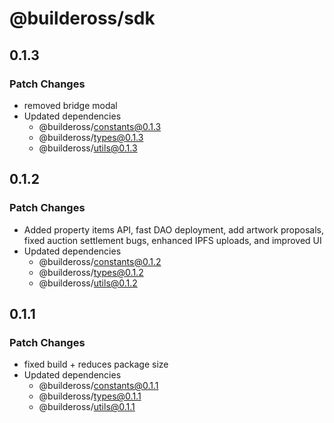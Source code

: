 # @buildeross/sdk

## 0.1.3

### Patch Changes

- removed bridge modal
- Updated dependencies
  - @buildeross/constants@0.1.3
  - @buildeross/types@0.1.3
  - @buildeross/utils@0.1.3

## 0.1.2

### Patch Changes

- Added property items API, fast DAO deployment, add artwork proposals, fixed auction settlement bugs, enhanced IPFS uploads, and improved UI
- Updated dependencies
  - @buildeross/constants@0.1.2
  - @buildeross/types@0.1.2
  - @buildeross/utils@0.1.2

## 0.1.1

### Patch Changes

- fixed build + reduces package size
- Updated dependencies
  - @buildeross/constants@0.1.1
  - @buildeross/types@0.1.1
  - @buildeross/utils@0.1.1

